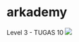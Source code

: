 # arkademy
Level 3 - TUGAS 10
![](https://user-images.githubusercontent.com/51436143/91443731-efdd7900-e89d-11ea-9440-c72331ed8cfd.jpg)
